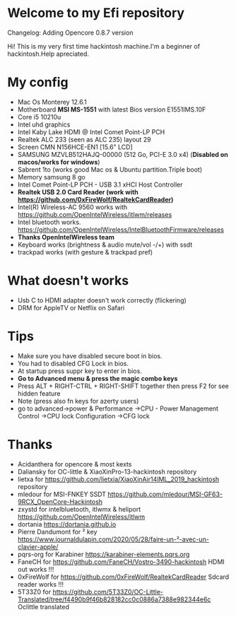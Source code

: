 
# Welcome to my Efi repository

Changelog:
Adding Opencore 0.8.7 version


Hi! This is my very first time hackintosh machine.I'm a beginner of hackintosh.Help apreciated.
# My config
- Mac Os Monterey 12.6.1
- Motherboard  **MSI MS-1551** with latest Bios version E1551IMS.10F
- Core i5 10210u
- Intel uhd graphics
- Intel Kaby Lake HDMI @ Intel Comet Point-LP PCH 
- Realtek ALC 233 (seen as ALC 235) layout 29
- Screen CMN N156HCE-EN1 [15.6" LCD]
- SAMSUNG MZVLB512HAJQ-00000 (512 Go, PCI-E 3.0 x4) (**Disabled on macos/works for windows**)
- Sabrent 1to (works good Mac os & Ubuntu partition.Triple boot)
- Memory samsung 8 go
- Intel Comet Point-LP PCH - USB 3.1 xHCI Host Controller
- **Realtek USB 2.0 Card Reader (work with https://github.com/0xFireWolf/RealtekCardReader)**
- Intel(R) Wireless-AC 9560 works with https://github.com/OpenIntelWireless/itlwm/releases
- Intel bluetooth works. https://github.com/OpenIntelWireless/IntelBluetoothFirmware/releases
- **Thanks OpenIntelWireless team**
- Keyboard works (brightness & audio mute/vol -/+) with ssdt
- trackpad works (with gesture & trackpad pref)
# What doesn't works
- Usb C to HDMI adapter doesn't work correctly (flickering)
- DRM for AppleTV or Netflix on Safari


# Tips

- Make sure you have disabled secure boot in bios.
- You had to disabled CFG Lock in bios.
- At startup press suppr key to enter in bios.
- **Go to Advanced menu & press the magic combo keys**
- Press ALT + RIGHT-CTRL + RIGHT-SHIFT together then press F2 for see hidden feature
- Note (press also fn keys for azerty users)
- go to advanced->power & Performance ->CPU - Power Management Control ->CPU lock Configuration ->CFG lock

# Thanks

- Acidanthera for opencore & most kexts
- Daliansky for OC-little & XiaoXinPro-13-hackintosh repository
- lietxa for https://github.com/lietxia/XiaoXinAir14IML_2019_hackintosh repository
- mledour for MSI-FNKEY SSDT https://github.com/mledour/MSI-GF63-9RCX_OpenCore-Hackintosh
- zxystd for intelbluetooth, itlwmx & heliport https://github.com/OpenIntelWireless/itlwm
- dortania https://dortania.github.io
- Pierre Dandumont for ² key https://www.journaldulapin.com/2020/05/28/faire-un-²-avec-un-clavier-apple/
- pqrs-org for Karabiner https://karabiner-elements.pqrs.org
- FaneCH for https://github.com/FaneCH/Vostro-3490-hackintosh HDMI out works !!!
- 0xFireWolf for https://github.com/0xFireWolf/RealtekCardReader Sdcard reader works !!!
- 5T33Z0 for https://github.com/5T33Z0/OC-Little-Translated/tree/f4490b9f46b828182cc0c0886a7388e982344e6c Oclittle translated
